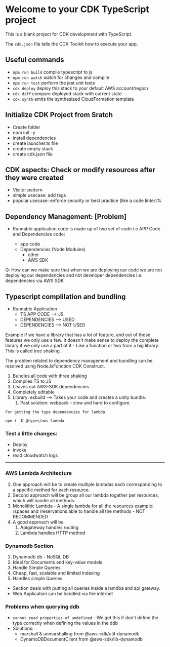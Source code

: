 # Welcome to your CDK TypeScript project

This is a blank project for CDK development with TypeScript.

The `cdk.json` file tells the CDK Toolkit how to execute your app.

## Useful commands

* `npm run build`   compile typescript to js
* `npm run watch`   watch for changes and compile
* `npm run test`    perform the jest unit tests
* `cdk deploy`      deploy this stack to your default AWS account/region
* `cdk diff`        compare deployed stack with current state
* `cdk synth`       emits the synthesized CloudFormation template

## Initialize CDK Project from Sratch 
* Create folder 
* npm init -y 
* install dependencies 
* create launcher.ts file 
* create empty stack 
* create cdk.json file

## CDK aspects: Check or modify resources after they were created 
* Visitor pattern 
* simple usecase: add tags 
* popular usecase: enforce security or best practice (like a code linter)%

## Dependency Management: [Problem]
* Runnable application code is made up of two set of code i.e APP Code and Dependencies code:

  * app code
  * Dependencies (Node Modules)
    * other
    * AWS SDK

Q: How can we make sure that when we are deploying our code we are not deploying our dependencies and not developer dependencies i.e. dependencies via AWS SDK

## Typescript complilation and bundling

* Runnable Application
  * TS APP CODE --> JS
  * DEPENDENCIES --> USED
  * DEPENDENCIES --> NOT USED

Example if we have a library that has a lot of feature, and out of those features we only use a few. It doesn't make sense to deploy the complete library if we only use a part of it - Like a function or two from a big library. This is called tree shaking.

The problem related to dependency management and bundling can be resolved using NodeJsFunction CDK Construct.

1. Bundles all code with three shaking
2. Complies TS to JS
3. Leaves out AWS-SDK dependencies
4. Completely editable
5. Library: esbuild --> Takes your code and creates a unity bundle.
    1. Past solution: webpack - slow and hard to configure.

```
For getting the type dependencies for lambda 

npm i -D @types/aws-lambda
```

### Test a little changes:
 
 - Deploy 
 - invoke
 - read cloudwatch logs

---
### AWS Lambda Architecture

1. One approach will be to create multiple lambdas each corresponding to a specific method for each resource.
2. Second approach will be group all our lambda togather per resources, which will handle all methods. 
3. Monolithic Lambda - A single lambda for all the resources example: /spaces and /reservations able to handle all the methods - NOT RECOMMENDED
4. A good approach will be
   1. Apigateway handles routing 
   2. Lambda handles HTTP method


### Dynamodb Section

1. Dynamodb db - NoSQL DB
2. Ideal for Documents and key-value models
3. Handle Simple Queries 
4. Cheap, fast, scalable and limited indexing
5. Handles simple Queries

- Section deals with putting all queries inside a lamdba and api gateway.
- Web Application can be handled via the internet 

### Problems when querying ddb 
- `cannot read properties of undefined`  - We get this if don't define the type correctly when defining the values in the ddb
- Solutions:
  - marshall & unmarshalling from @aws-cdk/util-dynamodb
  - DynamoDBDocumentClient from @aws-sdk/lib-dynamodb